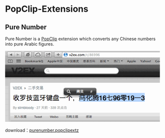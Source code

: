 PopClip-Extensions
==================

Pure Number
-----------
Pure Number is a [PopClip](http://pilotmoon.com/popclip/) extension which converts any Chinese numbers into pure Arabic figures.

![screenshot](screenshot.gif)

download：[purenumber.popclipextz](https://github.com/harmy/PopClip-Extensions/raw/master/extensions/PureNumber.popclipextz)

